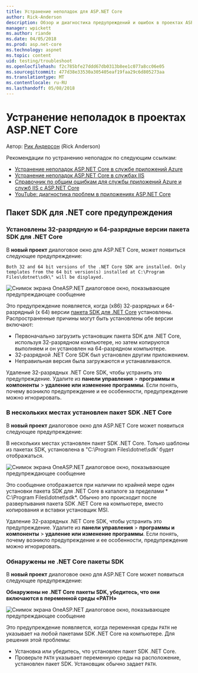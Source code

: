```yaml
---
title: Устранение неполадок для ASP.NET Core
author: Rick-Anderson
description: Обзор и диагностика предупреждений и ошибок в проектах ASP.NET Core.
manager: wpickett
ms.author: riande
ms.date: 04/05/2018
ms.prod: asp.net-core
ms.technology: aspnet
ms.topic: content
uid: testing/troubleshoot
ms.openlocfilehash: f2c785bfe27ddd67db0313b8ee1c077a8cc06e05
ms.sourcegitcommit: 477d38e33530a305405eaf19faa29c6d805273aa
ms.translationtype: MT
ms.contentlocale: ru-RU
ms.lasthandoff: 05/08/2018
---
```

# <a name="troubleshoot-aspnet-core-projects"></a>Устранение неполадок в проектах ASP.NET Core

Автор: [Рик Андерсон](https://twitter.com/RickAndMSFT) (Rick Anderson)

Рекомендации по устранению неполадок по следующим ссылкам:

* [Устранение неполадок ASP.NET Core в службе приложений Azure](xref:host-and-deploy/azure-apps/troubleshoot)
* [Устранение неполадок ASP.NET Core в службах IIS](xref:host-and-deploy/iis/troubleshoot)
* [Справочник по общим ошибкам для службы приложений Azure и служб IIS с ASP.NET Core](xref:host-and-deploy/azure-iis-errors-reference)
* [YouTube: диагностика проблем в приложениях ASP.NET Core](https://www.youtube.com/watch?v=RYI0DHoIVaA)

<a name="sdk"></a>
## <a name="net-core-sdk-warnings"></a>Пакет SDK для .NET core предупреждения

### <a name="both-the-32-bit-and-64-bit-versions-of-the-net-core-sdk-are-installed"></a>Установлены 32-разрядную и 64-разрядные версии пакета SDK для .NET Core
В **новый проект** диалоговое окно для ASP.NET Core, может появиться следующее предупреждение: 

    Both 32 and 64 bit versions of the .NET Core SDK are installed. Only templates from the 64 bit version(s) installed at C:\Program Files\dotnet\sdk\" will be displayed.

![Снимок экрана OneASP.NET диалоговое окно, показывающее предупреждающее сообщение](troubleshoot/_static/both32and64bit.png)

Это предупреждение появляется, когда (x86) 32-разрядных и 64-разрядный (x 64) версии [пакета SDK для .NET Core](https://www.microsoft.com/net/download/all) установлены. Распространенные причины могут быть установлены обе версии включают:

* Первоначально загрузить установщик пакета SDK для .NET Core, используя 32-разрядном компьютере, но затем копируются выполняем и он установлен на 64-разрядном компьютере. 
* 32-разрядной .NET Core SDK был установлен другим приложением.
* Неправильная версия была загружаются и устанавливаются.

Удаление 32-разрядных .NET Core SDK, чтобы устранить это предупреждение. Удалите из **панели управления** > **программы и компоненты** > **удаление или изменение программы**. Если понять, почему возникло предупреждение и ее особенности, предупреждение можно игнорировать.

### <a name="the-net-core-sdk-is-installed-in-multiple-locations"></a>В нескольких местах установлен пакет SDK .NET Core
В **новый проект** диалоговое окно для ASP.NET Core может появиться следующее предупреждение: 

 В нескольких местах установлен пакет SDK .NET Core. Только шаблоны из пакетах SDK, установлена в "C:\Program Files\dotnet\sdk\' будет отображаться.

![Снимок экрана OneASP.NET диалоговое окно, показывающее предупреждающее сообщение](troubleshoot/_static/multiplelocations.png)

Это сообщение отображается при наличии по крайней мере один установки пакета SDK для .NET Core в каталоге за пределами * C:\Program Files\dotnet\sdk\*. Обычно это происходит после развертывания пакета SDK .NET Core на компьютере, вместо копирования и вставки установщик MSI.

Удаление 32-разрядных .NET Core SDK, чтобы устранить это предупреждение. Удалите из **панели управления** > **программы и компоненты** > **удаление или изменение программы**. Если понять, почему возникло предупреждение и ее особенности, предупреждение можно игнорировать.

### <a name="no-net-core-sdks-were-detected"></a>Обнаружены не .NET Core пакеты SDK
В **новый проект** диалоговое окно для ASP.NET Core может появиться следующее предупреждение: 

**Обнаружены не .NET Core пакеты SDK, убедитесь, что они включаются в переменной среды «PATH»**

![Снимок экрана OneASP.NET диалоговое окно, показывающее предупреждающее сообщение](troubleshoot/_static/NoNetCore.png)

Это предупреждение появляется, когда переменная среды `PATH` не указывает на любой пакетами SDK .NET Core на компьютере. Для решения этой проблемы:

* Установка или убедитесь, что установлен пакет SDK .NET Core.
* Проверьте `PATH` указывает переменную среды на расположение, установлен пакет SDK. Установщик обычно задает `PATH`.